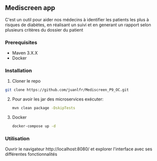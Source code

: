 ## Mediscreen app

C'est un outil pour aider nos médecins à identifier les patients les
plus à risques de diabètes, en réalisant un suivi et en generant un 
rapport selon plusieurs critères du dossier du patient

### Prerequisites

* Maven 3.X.X
* Docker

### Installation

1.  Cloner le repo
   ```sh
   git clone https://github.com/juanlfr/Mediscreen_P9_OC.git
   ```
2. Pour avoir les jar des microservices exécuter:
   ```sh
   mvn clean package -DskipTests
   ```
3. Docker
   ```sh
   docker-compose up -d
   ```
### Utilisation

Ouvrir le navigateur http://localhost:8080/ et explorer l'interface avec ses différentes fonctionnalités
